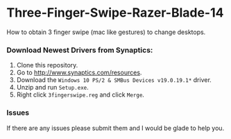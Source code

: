 # Three-Finger-Swipe-Razer-Blade-14
How to obtain 3 finger swipe (mac like gestures) to change desktops.

### Download Newest Drivers from Synaptics:
1.  Clone this repository.
2.  Go to http://www.synaptics.com/resources.
1.  Download the `Windows 10 PS/2 & SMBus Devices v19.0.19.1*` driver.
2.  Unzip and run `Setup.exe`.
4.  Right click `3fingerswipe.reg` and click `Merge`.

### Issues
If there are any issues please submit them and I would be glade to help you. 

